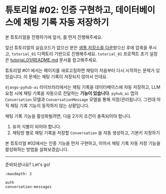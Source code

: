 # 튜토리얼 #02: 인증 구현하고, 데이터베이스에 채팅 기록 자동 저장하기

본 튜토리얼을 진행하기에 앞서, [](../quickstart/index)를 먼저 진행해주세요.

앞선 튜토리얼의 실습코드가 없으신 분은 [샘플 저장소를 다운](https://github.com/pyhub-kr/django-pyhub-ai-sample/archive/refs/heads/main.zip)받으신 후에 압축을 푸시고, `tutorial_01` 디렉토리 기반으로 진행해주세요. `tutorial_01` 프로젝트 초기 설정은 [tutorial_01/README.md](https://github.com/pyhub-kr/django-pyhub-ai-sample/tree/main/tutorial_01) 문서를 참고해주세요.

튜토리얼 #01 에서는 페이지를 새로고침하면 채팅이 처음부터 다시 시작하는 문제가 있었습니다. 이 문제는 채팅 기록이 저장되지 않아서 인데요.

`django-pyhub-ai` 라이브러리에서는 채팅 기록을 데이터베이스에 자동 저장하고, LLM 요청 시에 채팅 기록을 자동으로 전달하는 **기능이 있습니다**. `pyhub_ai` 앱의 `Conversation` 모델과 `ConversationMessage` 모델을 통해 저장/관리됩니다. 그런데 아직 채팅 기록 기능이 동작하지 않는 상황입니다.

채팅 기록 기능을 활성화될려면, 다음 2가지 조건이 충족되어야 합니다.

1. 유저 식별이 되어야 합니다.
2. 채팅방 별로 채팅 기록을 저장할 `Conversation` 을 자동 생성하고, 기본키 지정하기

본 튜토리얼 #02에서는 인증 기능을 먼저 구현하고, 이어서 채팅 기록 자동 저장 기능을 활성화하는 방법을 살펴보겠습니다.

---

준비되셨나요? Let's go!

```{toctree}
:maxdepth: 2

auth
conversation-messages
```
